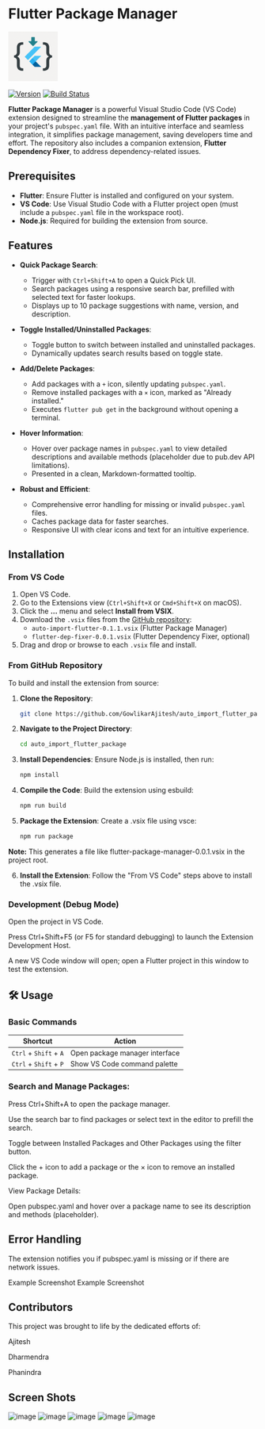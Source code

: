 # Flutter Package Manager

<img src="https://github.com/GowlikarAjitesh/auto_import_flutter_package/blob/main/images/icon2.png" alt="Flutter Package Manager Logo" width="100" height="100">

[![Version](https://img.shields.io/badge/version-0.0.1-blue.svg)](https://marketplace.visualstudio.com/) [![Build Status](https://img.shields.io/badge/build-passing-green.svg)](https://github.com/GowlikarAjitesh/auto_import_flutter_package)

**Flutter Package Manager** is a powerful Visual Studio Code (VS Code) extension designed to streamline the **management of Flutter packages** in your project's `pubspec.yaml` file. With an intuitive interface and seamless integration, it simplifies package management, saving developers time and effort. The repository also includes a companion extension, **Flutter Dependency Fixer**, to address dependency-related issues.

## Prerequisites

- **Flutter**: Ensure Flutter is installed and configured on your system.
- **VS Code**: Use Visual Studio Code with a Flutter project open (must include a `pubspec.yaml` file in the workspace root).
- **Node.js**: Required for building the extension from source.



## Features

- **Quick Package Search**:
  - Trigger with `Ctrl+Shift+A` to open a Quick Pick UI.
  - Search packages using a responsive search bar, prefilled with selected text for faster lookups.
  - Displays up to 10 package suggestions with name, version, and description.

- **Toggle Installed/Uninstalled Packages**:
  - Toggle button to switch between installed and uninstalled packages.
  - Dynamically updates search results based on toggle state.

- **Add/Delete Packages**:
  - Add packages with a `+` icon, silently updating `pubspec.yaml`.
  - Remove installed packages with a `×` icon, marked as "Already installed."
  - Executes `flutter pub get` in the background without opening a terminal.

- **Hover Information**:
  - Hover over package names in `pubspec.yaml` to view detailed descriptions and available methods (placeholder due to pub.dev API limitations).
  - Presented in a clean, Markdown-formatted tooltip.

- **Robust and Efficient**:
  - Comprehensive error handling for missing or invalid `pubspec.yaml` files.
  - Caches package data for faster searches.
  - Responsive UI with clear icons and text for an intuitive experience.

## Installation

### From VS Code
1. Open VS Code.
2. Go to the Extensions view (`Ctrl+Shift+X` or `Cmd+Shift+X` on macOS).
3. Click the **...** menu and select **Install from VSIX**.
4. Download the `.vsix` files from the [GitHub repository](https://github.com/GowlikarAjitesh/auto_import_flutter_package):
   - `auto-import-flutter-0.1.1.vsix` (Flutter Package Manager)
   - `flutter-dep-fixer-0.0.1.vsix` (Flutter Dependency Fixer, optional)
5. Drag and drop or browse to each `.vsix` file and install.

### From GitHub Repository
To build and install the extension from source:

1. **Clone the Repository**:
   ```bash
   git clone https://github.com/GowlikarAjitesh/auto_import_flutter_package.git
2. **Navigate to the Project Directory**:
    ```bash
    cd auto_import_flutter_package
3. **Install Dependencies**:
   Ensure Node.js is installed, then run:
    ```bash
    npm install
4. **Compile the Code**:
      Build the extension using esbuild:
    ```bash
    npm run build
5. **Package the Extension**:
Create a .vsix file using vsce:
    ```bash
    npm run package
    
**Note:** This generates a file like flutter-package-manager-0.0.1.vsix in the project root.

6. **Install the Extension**: Follow the "From VS Code" steps above to install the .vsix file.

### Development (Debug Mode)

Open the project in VS Code.

Press Ctrl+Shift+F5 (or F5 for standard debugging) to launch the Extension Development Host.

A new VS Code window will open; open a Flutter project in this window to test the extension.

## 🛠️ Usage

### Basic Commands
| Shortcut               | Action                          |
|------------------------|---------------------------------|
| `Ctrl` + `Shift` + `A` | Open package manager interface  |
| `Ctrl` + `Shift` + `P` | Show VS Code command palette    |

### Search and Manage Packages:

Press Ctrl+Shift+A to open the package manager.

Use the search bar to find packages or select text in the editor to prefill the search.

Toggle between Installed Packages and Other Packages using the filter button.

Click the + icon to add a package or the × icon to remove an installed package.

View Package Details:

Open pubspec.yaml and hover over a package name to see its description and methods (placeholder).

## Error Handling
The extension notifies you if pubspec.yaml is missing or if there are network issues.

Example Screenshot
Example Screenshot

## Contributors
This project was brought to life by the dedicated efforts of:

Ajitesh

Dharmendra

Phanindra
## Screen Shots
![image](https://github.com/user-attachments/assets/539deaa8-96b1-4963-90c3-a72b884792c3)
![image](https://github.com/user-attachments/assets/820829e7-2c1c-4f63-ba2c-2040f0b88c04)
![image](https://github.com/user-attachments/assets/41c21748-90c7-4196-8b3f-ba460fbb8a8f)
![image](https://github.com/user-attachments/assets/0e7d0cc9-f3ca-4af6-a9d3-b94b9333f939)
![image](https://github.com/user-attachments/assets/d0c62c47-f7cd-4aa2-a2f3-ff4aa9b0195d)

